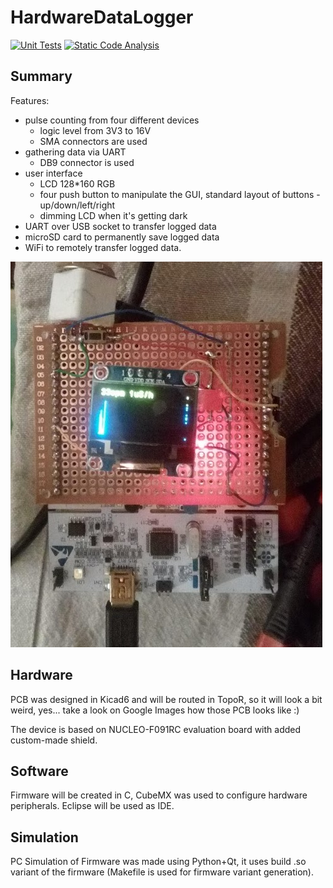 # HardwareDataLogger

[![Unit Tests](https://github.com/RobertGawron/HardwareDataLogger/workflows/Unit%20Tests/badge.svg)](https://github.com/RobertGawron/HardwareDataLogger/actions?query=workflow%3A%22Unit+Tests%22) [![Static Code Analysis](https://github.com/RobertGawron/HardwareDataLogger/workflows/Static%20Code%20Analysis/badge.svg)](https://github.com/RobertGawron/HardwareDataLogger/actions?query=workflow%3A%22Static+Code+Analysis%22)

## Summary

Features:
- pulse counting from four different devices
    - logic level from 3V3 to 16V
    - SMA connectors are used
- gathering data via UART
    - DB9 connector is used
- user interface
    - LCD 128*160 RGB
    - four push button to manipulate the GUI, standard layout of buttons - up/down/left/right
    - dimming LCD when it's getting dark
- UART over USB socket to transfer logged data
- microSD card to permanently save logged data
- WiFi to remotely transfer logged data.

![Device Picture](https://raw.githubusercontent.com/RobertGawron/HardwareDataLogger/main/Documentation/Pictures/Device_10_01_2019.jpg)

## Hardware

PCB was designed in Kicad6 and will be routed in TopoR, so it will look a bit weird, yes... take a look on Google Images how those PCB looks like :)

The device is based on NUCLEO-F091RC evaluation board with added custom-made shield.

## Software

Firmware will be created in C, CubeMX was used to configure hardware peripherals. Eclipse will be used as IDE.

## Simulation

PC Simulation of Firmware was made using Python+Qt, it uses build .so variant of the firmware (Makefile is used for firmware variant generation).
